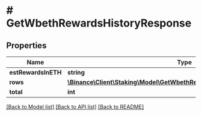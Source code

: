# # GetWbethRewardsHistoryResponse

## Properties

Name | Type | Description | Notes
------------ | ------------- | ------------- | -------------
**estRewardsInETH** | **string** |  | [optional]
**rows** | [**\Binance\Client\Staking\Model\GetWbethRewardsHistoryResponseRowsInner[]**](GetWbethRewardsHistoryResponseRowsInner.md) |  | [optional]
**total** | **int** |  | [optional]

[[Back to Model list]](../../README.md#models) [[Back to API list]](../../README.md#endpoints) [[Back to README]](../../README.md)

